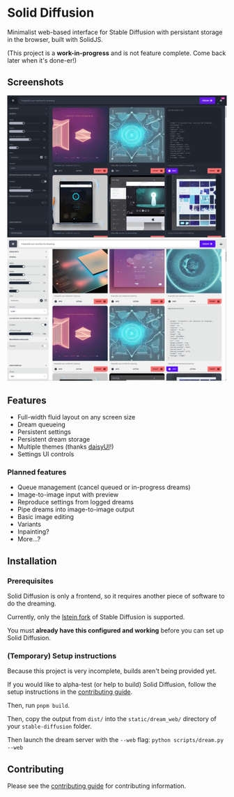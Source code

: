 # Solid Diffusion

Minimalist web-based interface for Stable Diffusion with persistant storage in the browser, built with SolidJS.

(This project is a **__work-in-progress__** and is not feature complete. Come back later when it's done-er!)

## Screenshots

<div align="center">
  <img src="./screenshots/prerelease.png" alt="Screenshot" />
  <img src="./screenshots/prerelease2.png" alt="Screenshot" />
</div>

## Features

* Full-width fluid layout on any screen size
* Dream queueing
* Persistent settings
* Persistent dream storage
* Multiple themes (thanks [daisyUI](https://daisyui.com)!)
* Settings UI controls

### Planned features

* Queue management (cancel queued or in-progress dreams)
* Image-to-image input with preview
* Reproduce settings from logged dreams
* Pipe dreams into image-to-image output
* Basic image editing
* Variants
* Inpainting?
* More...?

## Installation

### Prerequisites

Solid Diffusion is only a frontend, so it requires another piece of software to do the dreaming.

Currently, only the [lstein fork](https://github.com/lstein/stable-diffusion/) of Stable Diffusion is supported. 

You must **already have this configured and working** before you can set up Solid Diffusion.

### (Temporary) Setup instructions

Because this project is very incomplete, builds aren't being provided yet.

If you would like to alpha-test (or help to build) Solid Diffusion, follow the setup instructions in the [contributing guide](./CONTRIBUTING.md).

Then, run `pnpm build`.

Then, copy the output from `dist/` into the `static/dream_web/` directory of your `stable-diffusion` folder.

Then launch the dream server with the `--web` flag: `python scripts/dream.py --web`

## Contributing

Please see the [contributing guide](./CONTRIBUTING.md) for contributing information.
